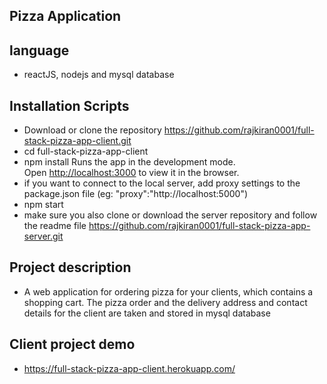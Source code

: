## Pizza Application
## language
- reactJS, nodejs and mysql database 

##  Installation Scripts
- Download or clone the repository https://github.com/rajkiran0001/full-stack-pizza-app-client.git
- cd full-stack-pizza-app-client
- npm install
  Runs the app in the development mode.<br />
  Open [http://localhost:3000](http://localhost:3000) to view it in the browser.
- if you want to connect to the local server, add proxy settings to the package.json file (eg: "proxy":"http://localhost:5000")
- npm start
- make sure you also clone or download the server repository and follow the readme file https://github.com/rajkiran0001/full-stack-pizza-app-server.git

## Project description

- A web application for ordering pizza for your clients, which contains a shopping cart. The pizza order and the delivery address and contact details for the client are taken and stored in mysql database
## Client project demo
-  https://full-stack-pizza-app-client.herokuapp.com/
